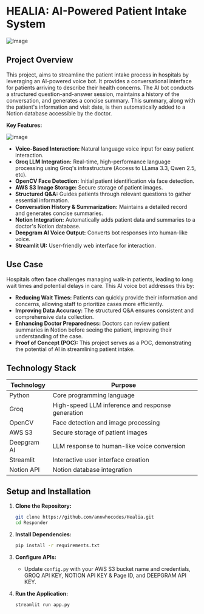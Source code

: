 # HEALIA: AI-Powered Patient Intake System
![Image](https://github.com/user-attachments/assets/d47b0051-b75f-4a9c-b6e1-e53b76625701)

## Project Overview

This project, aims to streamline the patient intake process in hospitals by leveraging an AI-powered voice bot. It provides a conversational interface for patients arriving to describe their health concerns. The AI bot conducts a structured question-and-answer session, maintains a history of the conversation, and generates a concise summary. This summary, along with the patient's information and visit date, is then automatically added to a Notion database accessible by the doctor.

**Key Features:**

![image](https://github.com/user-attachments/assets/aad24035-ec6e-47dd-a075-ffb5e89c5b7a)

* **Voice-Based Interaction:** Natural language voice input for easy patient interaction.
* **Groq LLM Integration:** Real-time, high-performance language processing using Groq's infrastructure (Access to LLama 3.3, Qwen 2.5, etc).
* **OpenCV Face Detection:** Initial patient identification via face detection.
* **AWS S3 Image Storage:** Secure storage of patient images.
* **Structured Q\&A:** Guides patients through relevant questions to gather essential information.
* **Conversation History & Summarization:** Maintains a detailed record and generates concise summaries.
* **Notion Integration:** Automatically adds patient data and summaries to a doctor's Notion database.
* **Deepgram AI Voice Output:** Converts bot responses into human-like voice.
* **Streamlit UI:** User-friendly web interface for interaction.

## Use Case

Hospitals often face challenges managing walk-in patients, leading to long wait times and potential delays in care. This AI voice bot addresses this by:

* **Reducing Wait Times:** Patients can quickly provide their information and concerns, allowing staff to prioritize cases more efficiently.
* **Improving Data Accuracy:** The structured Q\&A ensures consistent and comprehensive data collection.
* **Enhancing Doctor Preparedness:** Doctors can review patient summaries in Notion before seeing the patient, improving their understanding of the case.
* **Proof of Concept (POC):** This project serves as a POC, demonstrating the potential of AI in streamlining patient intake.

## Technology Stack

| Technology         | Purpose                                     |
|--------------------|---------------------------------------------|
| Python             | Core programming language                   |
| Groq               | High-speed LLM inference and response generation |
| OpenCV             | Face detection and image processing        |
| AWS S3             | Secure storage of patient images            |
| Deepgram AI        | LLM response to human-like voice conversion |
| Streamlit          | Interactive user interface creation         |
| Notion API         | Notion database integration                 |

## Setup and Installation

1.  **Clone the Repository:**

    ```bash
    git clone https://github.com/annwhocodes/Healia.git
    cd Responder
    ```

2.  **Install Dependencies:**

    ```bash
    pip install -r requirements.txt
    ```

3.  **Configure APIs:**
    * Update `config.py` with your AWS S3 bucket name and credentials, GROQ API KEY, NOTION API KEY & Page ID, and DEEPGRAM API KEY.

4.  **Run the Application:**

    ```bash
    streamlit run app.py
    ```
